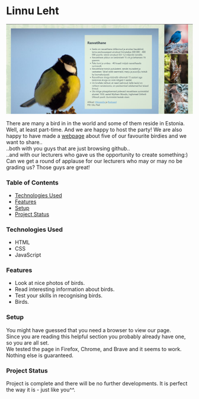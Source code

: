 # Linnu Leht

![Welcome!](./screenshot.png)


There are many a bird in in the world and some of them reside in Estonia. Well, at least part-time. And we are happy to host the party! We are also happy to have made a [webpage](https://kodu.ut.ee/~susi1417/LinnuLeht/views/index.html) about five of our favourite birdies and we want to share..  
..both with you guys that are just browsing github..  
..and with our lecturers who gave us the opportunity to create something:)  
Can we get a round of applause for our lecturers who may or may no be grading us? Those guys are great!


### Table of Contents

* [Technologies Used](#technologies-used)
* [Features](#features)
* [Setup](#setup)
* [Project Status](#project-status)


### Technologies Used

- HTML  
- CSS  
- JavaScript  


### Features

- Look at nice photos of birds.  
- Read interesting information about birds.  
- Test your skills in recognising birds.
- Birds.  


### Setup

You might have guessed that you need a browser to view our page.  
Since you are reading this helpful section you probably already have one, so you are all set.  
We tested the page in Firefox, Chrome, and Brave and it seems to work. Nothing else is guaranteed. 


### Project Status

Project is complete and there will be no further developments. It is perfect the way it is - just like you^^.
